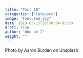 ```yaml
---
title: "Post 10"
categories: ["Category"]
image: "featured.jpg"
date: 2019-05-15T20:58:54+01:00
draft: true
author: "Who am I"
weight: ""
---
```


Photo by Aaron Burden on Unsplash


